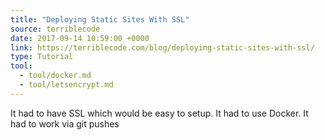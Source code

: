```yaml
---
title: "Deploying Static Sites With SSL"
source: terriblecode
date: 2017-09-14 10:59:00 +0000
link: https://terriblecode.com/blog/deploying-static-sites-with-ssl/
type: Tutorial
tool:
  - tool/docker.md
  - tool/letsencrypt.md
---
```

It had to have SSL which would be easy to setup. It had to use Docker. It had to work via git pushes
